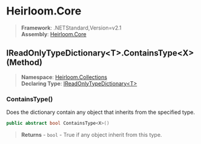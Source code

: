 # Heirloom.Core

> **Framework**: .NETStandard,Version=v2.1  
> **Assembly**: [Heirloom.Core][0]

## IReadOnlyTypeDictionary\<T>.ContainsType\<X> (Method)

> **Namespace**: [Heirloom.Collections][0]  
> **Declaring Type**: [IReadOnlyTypeDictionary\<T>][1]

### ContainsType<X>()

Does the dictionary contain any object that inherits from the specified type.

```cs
public abstract bool ContainsType<X>()
```

> **Returns** - `bool` - True if any object inherit from this type.

[0]: ../../../Heirloom.Core.md
[1]: ../IReadOnlyTypeDictionary[T].md
